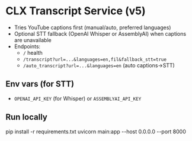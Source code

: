 # CLX Transcript Service (v5)

- Tries YouTube captions first (manual/auto, preferred languages)
- Optional STT fallback (OpenAI Whisper or AssemblyAI) when captions are unavailable
- Endpoints:
  - `/` health
  - `/transcript?url=...&languages=en,fil&fallback_stt=true`
  - `/auto_transcript?url=...&languages=en` (auto captions→STT)

## Env vars (for STT)
- `OPENAI_API_KEY` (for Whisper) or `ASSEMBLYAI_API_KEY`

## Run locally
pip install -r requirements.txt
uvicorn main:app --host 0.0.0.0 --port 8000
